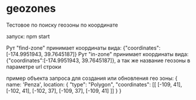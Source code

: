 # geozones
Тестовое по поиску геозоны по координате

запуск: npm start

Рут "find-zone" принимает координаты вида: {"coordinates":[-174.9951943, 39.7645187]}
Рут "in-zone" принимает координаты вида: {"coordinates":[-174.9951943, 39.7645187]}, а так же название геозоны в параметре url строки

пример объекта запроса для создания или обновления гео зоны:
            {
                name: 'Penza',
                location: {
                    "type": "Polygon",
                    "coordinates": [[
                        [-109, 41],
                        [-102, 41],
                        [-102, 37],
                        [-109, 37],
                        [-109, 41]
                    ]]
                }
            }
